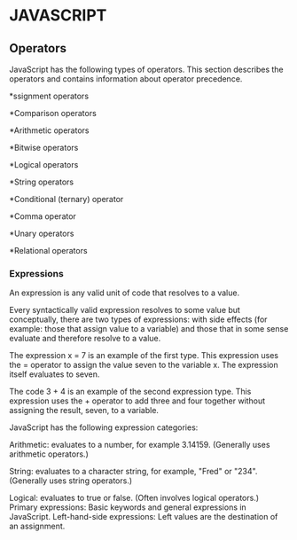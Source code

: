 

<!DOCTYPE html>
<html lang="en">
<head>
  <meta charset="UTF-8">
  <meta name="viewport" content="width=device-width, initial-scale=1.0">
  
</head>
<h1> JAVASCRIPT</h1>
<body> 
  <p>
    <h2> Operators</h2>
JavaScript has the following types of operators. This section describes the operators and contains information about operator precedence.

*ssignment operators
  
*Comparison operators
  
*Arithmetic operators
  
*Bitwise operators
  
*Logical operators
  
*String operators
  
*Conditional (ternary) operator
  
*Comma operator
  
*Unary operators
  
*Relational operators
  
  </p>
  <p>
    <h3>  Expressions </h3>
    
An expression is any valid unit of code that resolves to a value.

Every syntactically valid expression resolves to some value but conceptually, there are two types of expressions: with side effects (for example: those that assign value to a variable) and those that in some sense evaluate and therefore resolve to a value.

The expression x = 7 is an example of the first type. This expression uses the = operator to assign the value seven to the variable x. The expression itself evaluates to seven.

The code 3 + 4 is an example of the second expression type. This expression uses the + operator to add three and four together without assigning the result, seven, to a variable.

JavaScript has the following expression categories:

Arithmetic: evaluates to a number,
  for example 3.14159. (Generally uses arithmetic operators.)
  
String: evaluates to a character string, for example, "Fred" or "234". (Generally uses string operators.)
  
Logical: evaluates to true or false. (Often involves logical operators.)
Primary expressions: Basic keywords and general expressions in JavaScript.
Left-hand-side expressions: Left values are the destination of an assignment.
</p>




</body>
<footer>


<script>
 
The assignment operator (=) assigns a value to a variable
for example:
var x = 10;

variables:
var username ="suzan";
console.log(username);
var age=40
if (age>=40){consol.log("what yours hoppy?")
;}else if(age<40){consol.log("what you are study?");} 


</script>
</footer>
</html>
